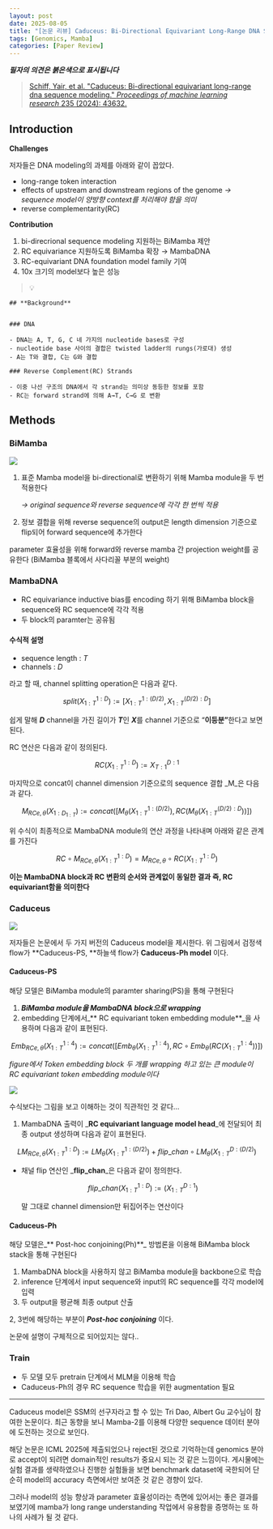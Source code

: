 ```yaml
---
layout: post
date: 2025-08-05
title: "[논문 리뷰] Caduceus: Bi-Directional Equivariant Long-Range DNA Sequence Modeling"
tags: [Genomics, Mamba]
categories: [Paper Review]
---
```


<span class="notion-red">_**필자의 의견은 붉은색으로 표시됩니다**_</span>


> [Schiff, Yair, et al. "Caduceus: Bi-directional equivariant long-range dna sequence modeling." ](https://pmc.ncbi.nlm.nih.gov/articles/PMC12189541/)[_Proceedings of machine learning research_](https://pmc.ncbi.nlm.nih.gov/articles/PMC12189541/)[ 235 (2024): 43632.](https://pmc.ncbi.nlm.nih.gov/articles/PMC12189541/)



## Introduction


**Challenges**


저자들은 DNA modeling의 과제를 아래와 같이 꼽았다.

- long-range token interaction
- effects of upstream and downstream regions of the genome 
_→ sequence model이 양방향 context를 처리해야 함을 의미_
- reverse complementarity(RC)

**Contribution**

1. bi-direcrional sequence modeling 지원하는 BiMamba 제안
1. RC equivariance 지원하도록 BiMamba 확장 → MambaDNA
1. RC-equivariant DNA foundation model family 기여
1. 10x 크기의 model보다 높은 성능

> 💡 


	## **Background**


	### DNA

	- DNA는 A, T, G, C 네 가지의 nucleotide bases로 구성
	- nucleotide base 사이의 결합은 twisted ladder의 rungs(가로대) 생성
	- A는 T와 결합, C는 G와 결합

	### Reverse Complement(RC) Strands

	- 이중 나선 구조의 DNA에서 각 strand는 의미상 동등한 정보를 포함
	- RC는 forward strand에 의해 A→T, C→G 로 변환


## Methods



### BiMamba


![](https://prod-files-secure.s3.us-west-2.amazonaws.com/542b861c-36a8-4051-84e5-8804b6728dba/2c247d59-7815-4980-99f0-8f0d21f445a7/image.png?X-Amz-Algorithm=AWS4-HMAC-SHA256&X-Amz-Content-Sha256=UNSIGNED-PAYLOAD&X-Amz-Credential=ASIAZI2LB466QYYN46RE%2F20251009%2Fus-west-2%2Fs3%2Faws4_request&X-Amz-Date=20251009T100132Z&X-Amz-Expires=3600&X-Amz-Security-Token=IQoJb3JpZ2luX2VjEDkaCXVzLXdlc3QtMiJHMEUCIDurRQyo5J8UAIdnoqu%2FccUQumOts9WKi6BbcJerxk6CAiEAk0GannYSBnwDqWKdpCjQ6L7sOBO%2FY73iuIgTqxUrCOUqiAQI0v%2F%2F%2F%2F%2F%2F%2F%2F%2F%2FARAAGgw2Mzc0MjMxODM4MDUiDJZQigDyyKrQLyIrFircA7NqAKIs6g38AqcYgtvnxGBUkUG2tjzXwvM2p3CxXNUyH6LWw9fXk28aavCCFi%2BISKf9stWyJWR2UF4t%2FKPcYk0%2F6dmN2g03Y2wQDlRN4NzRon5dywpCIDCF8RxyekxDXNe8vn2xZ%2FfCSrs2iwTdaDQSZGNtAMWObZznky4AgsiJdcgU6F1X2zenaweWoTY2rAi7G06zkn8tNyb6DuHrNvbLbRydgcaM3IqoxvF3Gqhp3RqBqzfqNj%2FxOjAXOIc2EA08iNKIqAPNBGizmZCEttOVb28l91naH7u7jiClNyxFGcgtw718O1Uht8%2FGoi548LZxZc2evMcVToj6xnvfUuIS2ne1TOSPzVFo53nL46l0jJOltAuDZ5KOjoQV9e03fBfxg6HY%2BGB5XD7CjG44m%2F33qZsxDhICGXPfO29IZj0%2FmV527ktaKwttgJZZRE4l%2FqBwVCp8c9%2FVSQYFRZUJKFPG6QlMG%2BRT%2Bm0l85PLILMgvi5smSxoMqQsXE5wMvapnYjVcnHcPLw3ig2c9AQZDpSeWTn2hHgYIENVDOsRlpD%2BArn%2Bz6eHICA5Kk%2FHP8tjyfR40uTSUHhK4ylG2mQLiYh3HYllVqmwMx0CrknB5QS4%2B5a65P%2BN87ALLSTmMIHqnccGOqUBuxBUCjUFs64AaH29ArNfnYaDeKBQ0d%2F48r3RfyPrL3UeF1P2M%2FnhjZi%2FPT2mBJq2e0q0O2uhaHvl1LlXGUUgQ8JOELzjtiA9Izs8gIJGOP3LPe1QdviVBzC3Q7vewiwrbRFWQw9h%2FSm3g0BiU7dlIfS4PERF96lxuvlf0EGZifNp2ADoOJBNeeyMQ3i3t9cWQZ%2B%2BovgvYnXxsGegz%2FyaK7%2BYgXWV&X-Amz-Signature=bed5096d7201d726b17212104db0398bba48796b7c5efdb5075ad6689f2be11c&X-Amz-SignedHeaders=host&x-amz-checksum-mode=ENABLED&x-id=GetObject)

1. 표준 Mamba model을 bi-directional로 변환하기 위해 Mamba module을 두 번 적용한다

	_→ original sequence와 reverse sequence에 각각 한 번씩 적용_

1. 정보 결합을 위해 reverse sequence의 output은 length dimension 기준으로 flip되어 forward sequence에 추가한다

parameter 효율성을 위해 forward와 reverse mamba 간 projection weight를 공유한다 (BiMamba 블록에서 사다리꼴 부분의 weight)



### MambaDNA

- RC equivariance inductive bias를 encoding 하기 위해 BiMamba block을 sequence와 RC sequence에 각각 적용
- 두 block의 paramter는 공유됨


#### 수식적 설명

- sequence length : _T_
- channels : _D_

라고 할 때,  channel splitting operation은 다음과 같다.


$$
split(X^{1:D}_{1:T}):=[X^{1:(D/2)}_{1:T},X^{(D/2):D}_{1:T}]
$$


<span class="notion-red">쉽게 말해 </span><span class="notion-red">_**D**_</span><span class="notion-red"> channel을 가진 길이가 </span><span class="notion-red">_**T**_</span><span class="notion-red">인 </span><span class="notion-red">_**X**_</span><span class="notion-red">를 channel 기준으로 “</span><span class="notion-red">**이등분”**</span><span class="notion-red">한다고 보면 된다.</span>


RC 연산은 다음과 같이 정의된다.


$$
RC(X^{1:D}_{1:T}):=X^{D:1}_{T:1}
$$


마지막으로 concat이 channel dimension 기준으로의 sequence 결합 _M_은 다음과 같다.


$$
M_{RCe,\theta}(X_{1:D_{1:T}}):=concat([M_{\theta}(X^{1:(D/2)}_{1:T}),RC(M_{\theta}(X^{(D/2):D}_{1:T}))])
$$


위 수식이 최종적으로 MambaDNA module의 연산 과정을 나타내며 아래와 같은 관계를 가진다


$$
RC\circ M_{RCe,\theta}(X^{1:D}_{1:T}) = M_{RCe,\theta} \circ RC(X^{1:D}_{1:T})
$$


**이는 MambaDNA block과 RC 변환의 순서와 관계없이 동일한 결과 즉, RC equivariant함을 의미한다**



### Caduceus


![](https://prod-files-secure.s3.us-west-2.amazonaws.com/542b861c-36a8-4051-84e5-8804b6728dba/f94a60d7-8145-473b-aef9-7c68d3ec604a/image.png?X-Amz-Algorithm=AWS4-HMAC-SHA256&X-Amz-Content-Sha256=UNSIGNED-PAYLOAD&X-Amz-Credential=ASIAZI2LB466QYYN46RE%2F20251009%2Fus-west-2%2Fs3%2Faws4_request&X-Amz-Date=20251009T100133Z&X-Amz-Expires=3600&X-Amz-Security-Token=IQoJb3JpZ2luX2VjEDkaCXVzLXdlc3QtMiJHMEUCIDurRQyo5J8UAIdnoqu%2FccUQumOts9WKi6BbcJerxk6CAiEAk0GannYSBnwDqWKdpCjQ6L7sOBO%2FY73iuIgTqxUrCOUqiAQI0v%2F%2F%2F%2F%2F%2F%2F%2F%2F%2FARAAGgw2Mzc0MjMxODM4MDUiDJZQigDyyKrQLyIrFircA7NqAKIs6g38AqcYgtvnxGBUkUG2tjzXwvM2p3CxXNUyH6LWw9fXk28aavCCFi%2BISKf9stWyJWR2UF4t%2FKPcYk0%2F6dmN2g03Y2wQDlRN4NzRon5dywpCIDCF8RxyekxDXNe8vn2xZ%2FfCSrs2iwTdaDQSZGNtAMWObZznky4AgsiJdcgU6F1X2zenaweWoTY2rAi7G06zkn8tNyb6DuHrNvbLbRydgcaM3IqoxvF3Gqhp3RqBqzfqNj%2FxOjAXOIc2EA08iNKIqAPNBGizmZCEttOVb28l91naH7u7jiClNyxFGcgtw718O1Uht8%2FGoi548LZxZc2evMcVToj6xnvfUuIS2ne1TOSPzVFo53nL46l0jJOltAuDZ5KOjoQV9e03fBfxg6HY%2BGB5XD7CjG44m%2F33qZsxDhICGXPfO29IZj0%2FmV527ktaKwttgJZZRE4l%2FqBwVCp8c9%2FVSQYFRZUJKFPG6QlMG%2BRT%2Bm0l85PLILMgvi5smSxoMqQsXE5wMvapnYjVcnHcPLw3ig2c9AQZDpSeWTn2hHgYIENVDOsRlpD%2BArn%2Bz6eHICA5Kk%2FHP8tjyfR40uTSUHhK4ylG2mQLiYh3HYllVqmwMx0CrknB5QS4%2B5a65P%2BN87ALLSTmMIHqnccGOqUBuxBUCjUFs64AaH29ArNfnYaDeKBQ0d%2F48r3RfyPrL3UeF1P2M%2FnhjZi%2FPT2mBJq2e0q0O2uhaHvl1LlXGUUgQ8JOELzjtiA9Izs8gIJGOP3LPe1QdviVBzC3Q7vewiwrbRFWQw9h%2FSm3g0BiU7dlIfS4PERF96lxuvlf0EGZifNp2ADoOJBNeeyMQ3i3t9cWQZ%2B%2BovgvYnXxsGegz%2FyaK7%2BYgXWV&X-Amz-Signature=3db3abaf1c5b6794450a394fc6da07747205dea774f1a840e47205bafbb40467&X-Amz-SignedHeaders=host&x-amz-checksum-mode=ENABLED&x-id=GetObject)


저자들은 논문에서 두 가지 버전의 Caduceus model을 제시한다. 위 그림에서 검정색 flow가 **Caduceus-PS, **하늘색 flow가 **Caduceus-Ph model** 이다.



#### Caduceus-PS


해당 모델은 BiMamba module의 paramter sharing(PS)을 통해 구현된다

1. _**BiMamba module을 MambaDNA block으로 wrapping**_
1. embedding 단계에서_** RC equivariant token embedding module**_을 사용하며 다음과 같이 표현된다.

$$
Emb_{RCe,\theta}(X^{1:4}_{1:T}):=concat([Emb_{\theta}(X^{1:4}_{1:T}),RC \circ Emb_{\theta}(RC(X^{1:4}_{1:T}))])
$$


_figure에서 Token embedding block 두 개를 wrapping 하고 있는 큰 module이 RC equivariant token embedding module이다_


![](https://prod-files-secure.s3.us-west-2.amazonaws.com/542b861c-36a8-4051-84e5-8804b6728dba/b175e4da-71eb-4e91-8c23-a06dabe673c9/image.png?X-Amz-Algorithm=AWS4-HMAC-SHA256&X-Amz-Content-Sha256=UNSIGNED-PAYLOAD&X-Amz-Credential=ASIAZI2LB466QYYN46RE%2F20251009%2Fus-west-2%2Fs3%2Faws4_request&X-Amz-Date=20251009T100133Z&X-Amz-Expires=3600&X-Amz-Security-Token=IQoJb3JpZ2luX2VjEDkaCXVzLXdlc3QtMiJHMEUCIDurRQyo5J8UAIdnoqu%2FccUQumOts9WKi6BbcJerxk6CAiEAk0GannYSBnwDqWKdpCjQ6L7sOBO%2FY73iuIgTqxUrCOUqiAQI0v%2F%2F%2F%2F%2F%2F%2F%2F%2F%2FARAAGgw2Mzc0MjMxODM4MDUiDJZQigDyyKrQLyIrFircA7NqAKIs6g38AqcYgtvnxGBUkUG2tjzXwvM2p3CxXNUyH6LWw9fXk28aavCCFi%2BISKf9stWyJWR2UF4t%2FKPcYk0%2F6dmN2g03Y2wQDlRN4NzRon5dywpCIDCF8RxyekxDXNe8vn2xZ%2FfCSrs2iwTdaDQSZGNtAMWObZznky4AgsiJdcgU6F1X2zenaweWoTY2rAi7G06zkn8tNyb6DuHrNvbLbRydgcaM3IqoxvF3Gqhp3RqBqzfqNj%2FxOjAXOIc2EA08iNKIqAPNBGizmZCEttOVb28l91naH7u7jiClNyxFGcgtw718O1Uht8%2FGoi548LZxZc2evMcVToj6xnvfUuIS2ne1TOSPzVFo53nL46l0jJOltAuDZ5KOjoQV9e03fBfxg6HY%2BGB5XD7CjG44m%2F33qZsxDhICGXPfO29IZj0%2FmV527ktaKwttgJZZRE4l%2FqBwVCp8c9%2FVSQYFRZUJKFPG6QlMG%2BRT%2Bm0l85PLILMgvi5smSxoMqQsXE5wMvapnYjVcnHcPLw3ig2c9AQZDpSeWTn2hHgYIENVDOsRlpD%2BArn%2Bz6eHICA5Kk%2FHP8tjyfR40uTSUHhK4ylG2mQLiYh3HYllVqmwMx0CrknB5QS4%2B5a65P%2BN87ALLSTmMIHqnccGOqUBuxBUCjUFs64AaH29ArNfnYaDeKBQ0d%2F48r3RfyPrL3UeF1P2M%2FnhjZi%2FPT2mBJq2e0q0O2uhaHvl1LlXGUUgQ8JOELzjtiA9Izs8gIJGOP3LPe1QdviVBzC3Q7vewiwrbRFWQw9h%2FSm3g0BiU7dlIfS4PERF96lxuvlf0EGZifNp2ADoOJBNeeyMQ3i3t9cWQZ%2B%2BovgvYnXxsGegz%2FyaK7%2BYgXWV&X-Amz-Signature=47ef8bd2ec008922cf33152c044a0f79fecc0862f0c0154b1ef9f3043895ddd0&X-Amz-SignedHeaders=host&x-amz-checksum-mode=ENABLED&x-id=GetObject)


<span class="notion-red">수식보다는 그림을 보고 이해하는 것이 직관적인 것 같다…</span>

1. MambaDNA 출력이 _**RC equivariant language model head**_에 전달되어 최종 output 생성하며 다음과 같이 표현된다.

$$
LM_{RCe,\theta}(X^{1:D}_{1:T}):= LM_{\theta}(X^{1:(D/2)}_{1:T})+flip\_chan\circ LM_{\theta}(X^{D:(D/2)}_{1:T})
$$

- 채널 flip 연산인 _**flip\_chan**_은 다음과 같이 정의한다.

	$$
	flip\_chan(X^{1:D}_{1:T}):=(X^{D:1}_{1:T})
	$$


	말 그대로 channel dimension만 뒤집어주는 연산이다



#### Caduceus-Ph


해당 모델은_** Post-hoc conjoining(Ph)**_ 방법론을 이용해 BiMamba block stack을 통해 구현된다

1. MambaDNA block을 사용하지 않고 BiMamba module을 backbone으로 학습
1. inference 단계에서 input sequence와 input의 RC sequence를 각각 model에 입력
1. 두 output을 평균해 최종 output 산출

2, 3번에 해당하는 부분이 _**Post-hoc conjoining**_ 이다.


<span class="notion-red">논문에 설명이 구체적으로 되어있지는 않다..</span>



### Train

- 두 모델 모두 pretrain 단계에서 MLM을 이용해 학습
- Caduceus-Ph의 경우 RC sequence 학습을 위한 augmentation 필요

---


<span class="notion-red">Caduceus model은 SSM의 선구자라고 할 수 있는 Tri Dao, Albert Gu 교수님이 참여한 논문이다. 최근 동향을 보니 Mamba-2를 이용해 다양한 sequence 데이터 분야에 도전하는 것으로 보인다.</span>


<span class="notion-red">해당 논문은 ICML 2025에 제출되었으나 reject된 것으로 기억하는데 genomics 분야로 accept이 되려면 domain적인 results가 중요시 되는 것 같은 느낌이다. 게시물에는 실험 결과를 생략하였으나 진행한 실험들을 보면 benchmark dataset에 국한되어 단순히 model의 accuracy 측면에서만 보여준 것 같은 경향이 있다.</span>


<span class="notion-red">그러나 model의 성능 향상과 parameter 효율성이라는 측면에 있어서는 좋은 결과를 보였기에 mamba가 long range understanding 작업에서 유용함을 증명하는 또 하나의 사례가 될 것 같다.</span>

